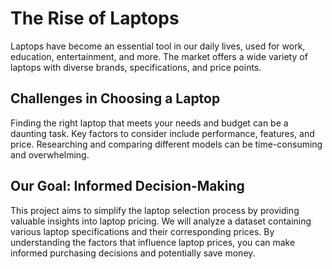 # The Rise of Laptops

Laptops have become an essential tool in our daily lives, used for work, education, entertainment, and more. The market offers a wide variety of laptops with diverse brands, specifications, and price points.

## Challenges in Choosing a Laptop

Finding the right laptop that meets your needs and budget can be a daunting task. Key factors to consider include performance, features, and price. Researching and comparing different models can be time-consuming and overwhelming.

## Our Goal: Informed Decision-Making

This project aims to simplify the laptop selection process by providing valuable insights into laptop pricing. We will analyze a dataset containing various laptop specifications and their corresponding prices. By understanding the factors that influence laptop prices, you can make informed purchasing decisions and potentially save money.
